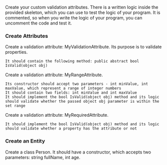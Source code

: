 Create your custom validation attributes. There is a written logic inside the provided skeleton, which you can use to test the logic of your program. It is commented, so when you write the logic of your program, you can uncomment the code and test it.

### Create Attributes

Create a validation attribute: MyValidationAttribute. Its purpose is to validate properties. 

	It should contain the following method: public abstract bool IsValid(object obj)

Create a validation attribute: MyRangeAttribute.

	Its constructor should accept two parameters - int minValue, int maxValue, which represent a range of integer numbers
	It should contain two fields: int minValue and int maxValue
	It should implement the bool IsValid(object obj) method and its logic should validate whether the passed object obj parameter is within the set range

Create a validation attribute: MyRequiredAttribute.

	It should implement the bool IsValid(object obj) method and its logic should validate whether a property has the attribute or not

### Create an Entity

Create a class Person. It should have a constructor, which accepts two parameters: string fullName, int age.

